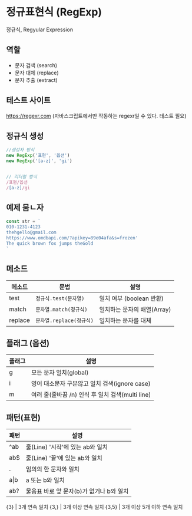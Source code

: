 # 정규표현식 (RegExp)

정규식, Regyular Expression


## 역할

- 문자 검색 (search)
- 문자 대체 (replace)
- 문자 추출 (extract)

## 테스트 사이트

https://regexr.com
(자바스크립트에서만 작동하는 regexr일 수 있다. 테스트 필요)


## 정규식 생성

```js
//생성자 방식
new RegExp('표현', '옵션')
new RegExp('[a-z]', 'gi')


// 리터럴 방식
/표현/옵션
/[a-z]/gi
```




## 예제 뭄ㄴ자

```js
const str = `
010-1231-4123
thehgello@gmail.com
https://www.omdbapi.com/?apikey=89e04afa&s=frozen'
The quick brown fox jumps theGold
`
```


## 메소드

메소드 | 문법 | 설명
--|--|--
test | `정규식.test(문자열)` | 일치 여부 (boolean 반환)
match | `문자열.match(정규식)` | 일치하는 문자의 배열(Array)
replace | `문자열.replace(정규식)` | 일치하는 문자를 대체


## 플래그 (옵션)

플래그 | 설명
--|--
g | 모든 문자 일치(global)
i | 영어 대소문자 구분않고 일치 검색(ignore case)
m | 여러 줄(줄바꿈 /n) 인식 후 일치 검색(multi line)



## 패턴(표현)

패턴 | 설명
--|--
^ab | 줄(Line) '시작'에 있는 ab와 일치
ab$ | 줄(Line) '끝'에 있는 ab와 일치
. | 임의의 한 문자와 일치
a&verbar;b | a 또는 b와 일치
ab? | 물음표 바로 앞 문자(b)가 없거나 b와 일치

{3} | 3개 연속 일치
{3,} | 3개 이상 연속 일치
{3,5} | 3개 이상 5개 이하 연속 일치